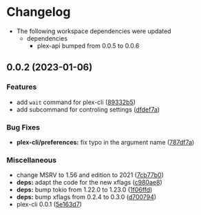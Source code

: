 # Changelog

* The following workspace dependencies were updated
  * dependencies
    * plex-api bumped from 0.0.5 to 0.0.6

## 0.0.2 (2023-01-06)


### Features

* add `wait` command for plex-cli ([89332b5](https://github.com/andrey-yantsen/plex-api.rs/commit/89332b576f2b43d3d2a1c7dc56513a6a40ec3d81))
* add subcommand for controling settings ([dfdef7a](https://github.com/andrey-yantsen/plex-api.rs/commit/dfdef7a7e4b7e543b88ee0461e45b40d5d4d23c1))


### Bug Fixes

* **plex-cli/preferences:** fix typo in the argument name ([787df7a](https://github.com/andrey-yantsen/plex-api.rs/commit/787df7ab16e51bb4285a660d1ba9c70ff62c3324))


### Miscellaneous

* change MSRV to 1.56 and edition to 2021 ([7cb77b0](https://github.com/andrey-yantsen/plex-api.rs/commit/7cb77b00befcc5265c81e76e74bc8e157a2f0ff5))
* **deps:** adapt the code for the new xflags ([c980ae8](https://github.com/andrey-yantsen/plex-api.rs/commit/c980ae86e99caf613911a64b03668e5982435c60))
* **deps:** bump tokio from 1.22.0 to 1.23.0 ([1f06ffd](https://github.com/andrey-yantsen/plex-api.rs/commit/1f06ffd6c5b0ac0f1dcd0201a4ad2383eda50d35))
* **deps:** bump xflags from 0.2.4 to 0.3.0 ([d700794](https://github.com/andrey-yantsen/plex-api.rs/commit/d700794ada5bf69a3890cc938c84a8d36d4547f9))
* plex-cli 0.0.1 ([5e163d7](https://github.com/andrey-yantsen/plex-api.rs/commit/5e163d741f9ba304658317b2f8d42679af87888d))
